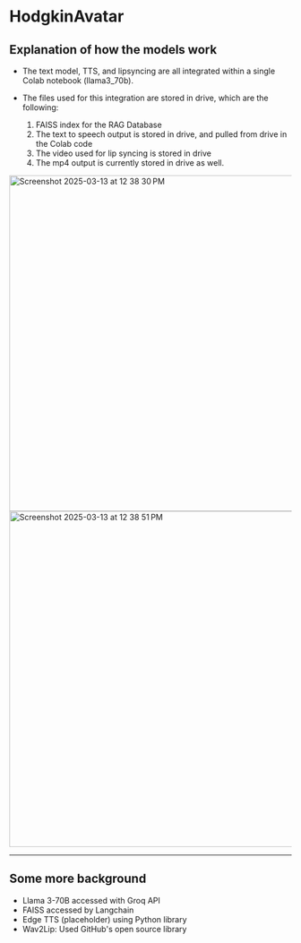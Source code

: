# HodgkinAvatar

## Explanation of how the models work 

- The text model, TTS, and lipsyncing are all integrated within a single Colab notebook (llama3_70b).
- The files used for this integration are stored in drive, which are the following:

  1. FAISS index for the RAG Database
  2. The text to speech output is stored in drive, and pulled from drive in the Colab code
  3. The video used for lip syncing is stored in drive
  4. The mp4 output is currently stored in drive as well.
 
<img width="600" alt="Screenshot 2025-03-13 at 12 38 30 PM" src="https://github.com/user-attachments/assets/c2a87fac-8471-49a7-9b3e-764ee54c9968" />
<img width="600" alt="Screenshot 2025-03-13 at 12 38 51 PM" src="https://github.com/user-attachments/assets/99bfde1a-92a5-4efe-a84a-a40fad393327" />

---

## Some more background 
- Llama 3-70B accessed with Groq API
- FAISS accessed by Langchain
- Edge TTS (placeholder) using Python library
- Wav2Lip: Used GitHub's open source library
